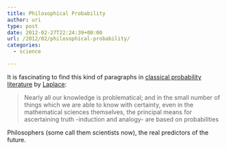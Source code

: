 ```yaml
---
title: Philosophical Probability
author: uri
type: post
date: 2012-02-27T22:24:39+00:00
url: /2012/02/philosophical-probability/
categories:
  - science

---
```

It is fascinating to find this kind of paragraphs in [classical probability literature][1] by [Laplace][2]:

> Nearly all our knowledge is problematical; and in the small number of things which we are able to know with certainty, even in the mathematical sciences themselves, the principal means for ascertaining truth -induction and analogy- are based on probabilities

Philosophers (some call them scientists now), the real predictors of the future.

 [1]: https://books.google.com/ebooks/reader?id=WxoPAAAAIAAJ&printsec=frontcover&output=reader&pg=GBS.PA1
 [2]: https://en.wikipedia.org/wiki/Pierre-Simon_Laplace
